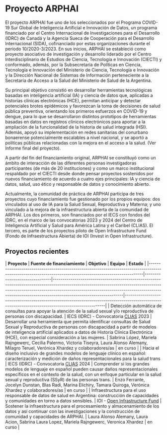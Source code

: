 # Proyecto ARPHAI

El proyecto ARPHAI fue uno de los seleccionados por el Programa COVID-19 Sur Global de Inteligencia Artificial e Innovación de Datos, un programa financiado por el Centro Internacional de Investigaciones para el Desarrollo (IDRC) de Canadá y la Agencia Sueca de Cooperación para el Desarrollo Internacional (SIDA), cofinanciado por estas organizaciones durante  el período 10/2020-3/2023. En sus inicios, ARPHAI se estableció como proyecto asociativo de investigación y desarrollo liderado por el Centro Interdisciplinario de Estudios de Ciencia, Tecnología e Innovación (CIECTI) y conformado, además, por la Subsecretaría de Políticas en Ciencia, Tecnología e Innovación del Ministerio de Ciencia, Tecnología e Innovación y la Dirección Nacional de Sistemas de Información perteneciente a la Secretaría de Acceso a la Salud del Ministerio de Salud de la Argentina. 

Su principal objetivo consistió en desarrollar herramientas tecnológicas basadas en inteligencia artificial (IA) y ciencia de datos que, aplicadas a historias clínicas electrónicas (HCE), permitan anticipar y detectar potenciales brotes epidémicos y favorezcan la toma de decisiones de salud pública preventiva, orientando los primeros esfuerzos en COVID-19 y dengue, para lo que se desarrollaron distintos prototipos de herramientas basadas en datos en registros clínicos electrónicos para aportar a la ampliación de la funcionalidad de la historia de salud integrada (HSI). Además, apoyó su implementación en redes sanitarias del conurbano bonaerense potencialmente escalables a nivel nacional, y se aportó a políticas públicas relacionadas con la mejora en el acceso a la salud. (Ver Informe final del proyecto).
 
A partir del fin del financiamiento original, ARPHAI se constituyó como un ámbito de interacción de las diferentes personas investigadoras participantes (de más de 20 instituciones) y como un marco institucional respaldado por el CIECTI desde donde pensar proyectos sostenidos por nuevos financiamiento de acuerdo a cuatro ejes principales: IA y ciencia de datos, salud, uso ético y responsable de datos y conocimiento abierto.  

Actualmente, la comunidad de práctica de ARPHAI participa de tres proyectos cuyo financiamiento fue gestionado por los propios equipos: dos vinculados al uso de IA para la Salud Sexual, Reproductiva y Materna;  y uno vinculado a la mejora de la infraestructura abierta de la comunidad de ARPHAI. Los dos primeros, son  financiados por el IECS con fondos del IDRC, en el marco de las convocatorias 2023 y 2024 del Centro de Inteligencia Artificial y Salud para América Latina y el Caribel (CLIAS). El tercero, es parte de los proyectos piloto de Open Infrastructure Fund (Fondo de Infraestructura Abierta) de IOI (Invest in Open Infrastructure).  

## Proyectos recientes

| **Proyecto** | **Fuente de financiamiento** | **Objetivo** | **Equipo** | **Estado** |
|---------------------------------------------------------------------------------------------------------------------------------------------------------|-------------------------------|-----------------------------------------------------------------------------------------------------------------------------------------------------------------------------------------------------------------------------------------------------------------------------|--------------------------------------------------------------------------------------------------------------------------------------------------|
| Detección automática de consultas para apoyar la atención de la salud sexual y/o reproductiva de personas con discapacidad. | IECS (IDRC) - Convocatoria [CLIAS](https://clias.iecs.org.ar/) 2023 | Desarrollar una herramienta que permita identificar consultas de Salud Sexual y Reproductiva de personas con discapacidad a partir de modelos de inteligencia artificial aplicados a datos de Historia Clínica Electrónica (HCE), con especial consideración a las mujeres. | Sabrina López, Mariela Rajngewerc, Cecilia Palermo, Victoria Tiseyra, Laura Alonso Alemany, Milagro Teruel, Verónica Xhardez  y colaboradores/as | en curso |
| Hacia el diseño inclusivo de grandes modelos de lenguaje clínico en español: caracterización y medición de daños representacionales para la salud trans | IECS (IDRC) - Convocatoria [CLIAS](https://clias.iecs.org.ar/) 2024 | Comprender si los grandes modelos de lenguaje en español  pueden causar daños representacionales específicos en el contexto de la salud, con un enfoque particular en la salud sexual y reproductiva (SSyR) de las personas trans. | Enzo Ferrante, Jocelyn Dunstan, Blas Radi, Marina Elichiry, Tamara Quiroga, Verónica Xhardez y colaboradores/as | en curso |
| Infraestructura para el uso responsable de datos de salud en Argentina: construcción de capacidades y comunidades en torno a datos sensibles. | IOI - [Open Infrastructure Fund](https://investinopen.org/funding-pilots/oi-fund/) | Sostener la infraestructura para el procesamiento y almacenamiento de los datos y así continuar con las investigaciones y la construcción de comunidad y capacidades de ARPHAI. | Laura Alonso Alemany, Laura Acion, Sabrina Laura Lopez, Mariela Rajngewerc, Veronica Xhardez | en curso |

